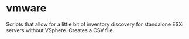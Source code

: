 # vmware

Scripts that allow for a little bit of inventory discovery for standalone ESXi servers without VSphere. Creates a CSV file.
